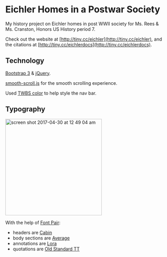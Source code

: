 # Eichler Homes in a Postwar Society

My history project on Eichler homes in post WWII society for Ms. Rees & Ms. Cranston, Honors US History period 7.

Check out the website at [http://tiny.cc/eichler](http://tiny.cc/eichler), and the citations at [http://tiny.cc/eichlerdocs](http://tiny.cc/eichlerdocs).

## Technology

[Bootstrap 3](http://getbootstrap.com/) & [jQuery](https://jquery.com/).

[smooth-scroll.js](https://github.com/cferdinandi/smooth-scroll) for the smooth scrolling experience.

Used [TWBS color](https://work.smarchal.com/twbscolor/) to help style the nav bar.

## Typography

 <img width="300" alt="screen shot 2017-04-30 at 12 49 04 am" src="https://cloud.githubusercontent.com/assets/7104017/25562585/d501b9de-2d3e-11e7-94e5-fdcdc07afd6d.png">

With the help of [Font Pair](http://fontpair.co):
 - headers are [Cabin](http://www.google.com/fonts/specimen/Cabin)
 - body sections are [Average](http://www.google.com/fonts/specimen/Average)
 - annotations are [Lora](https://www.google.com/fonts/specimen/Lora)
 - quotations are [Old Standard TT](http://www.google.com/fonts/specimen/Old+Standard+TT)
